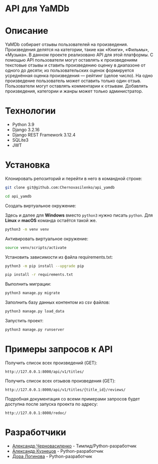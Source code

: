 # API для YaMDb
# Описание
YaMDb собирает отзывы пользователей на произведения. Произведения делятся на категории, такие как «Книги», «Фильмы», «Музыка».
В данном проекте реализовано API для этой платформы. С помощью API пользователи могут оставлять к произведениям текстовые отзывы и ставить произведению оценку в диапазоне от одного до десяти; из пользовательских оценок формируется усреднённая оценка произведения — рейтинг (целое число). На одно произведение пользователь может оставить только один отзыв. Пользователи могут оставлять комментарии к отзывам. Добавлять произведения, категории и жанры может только администратор.
# Технологии
- Python 3.9
- Django 3.2.16
- Django REST Framework 3.12.4
- SQLite3
- JWT
# Установка
Клонировать репозиторий и перейти в него в командной строке:

```bash
git clone git@github.com:Chernovasilenko/api_yamdb
```

```bash
cd api_yamdb
```

Cоздать виртуальное окружение:

Здесь и далее для **Windows** вместо `python3` нужно писать `python`. Для **Linux** и **macOS** команда остаётся такой же.

```bash
python3 -m venv venv
```

Активировать виртуальное окружение:

```bash
source venv/scripts/activate
```

Установить зависимости из файла requirements.txt:

```bash
python3 -m pip install --upgrade pip
```

```bash
pip install -r requirements.txt
```
Выполнить миграции:

```bash
python3 manage.py migrate
```

Заполнить базу данных контентом из csv файлов:

```bash
python3 manage.py load_data
```

Запустить проект:

```bash
python3 manage.py runserver
```

# Примеры запросов к API

Получить список всех произведений (GET):

```
http://127.0.0.1:8000/api/v1/titles/
```

Получить список всех отзывов произведения (GET):

```
http://127.0.0.1:8000/api/v1/titles/{title_id}/reviews/
```
Подробная документация со всеми примерами запросов будет доступна после запуска проекта по адресу:

```
http://127.0.0.1:8000/redoc/
```

# Разработчики
- [Александр Черновасиленко](https://github.com/Chernovasilenko) - Тимлид/Python-разработчик
- [Александр Кузнецов](https://github.com/NotJustEspo) - Python-разработчик
- [Дора Логинова](https://github.com/DoraLoginova) - Python-разработчик
